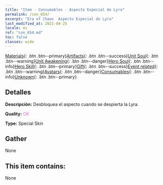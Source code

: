 ```yaml
---
title: "Item - Consumables - Aspecto Especial de Lyra"
permalink: /con_654/
excerpt: "Era of Chaos  Aspecto Especial de Lyra"
last_modified_at: 2021-04-25
locale: es
ref: "con_654.md"
toc: false
classes: wide
---
```

 [Materials](/ItemsES/){: .btn .btn--primary}[Artifacts](/ItemsES/Artifacts/){: .btn .btn--success}[Unit Soul](/ItemsES/UnitSoul/){: .btn .btn--warning}[Unit Awakening](/ItemsES/UnitAwakening/){: .btn .btn--danger}[Hero Soul](/ItemsES/HeroSoul/){: .btn .btn--info}[Hero Skill](/ItemsES/HeroSkill/){: .btn .btn--primary}[Gift](/ItemsES/Gift/){: .btn .btn--success}[Event related](/ItemsES/Events/){: .btn .btn--warning}[Avatars](/ItemsES/Avatars/){: .btn .btn--danger}[Consumables](/ItemsES/Consumables/){: .btn .btn--info}[Unknown](/ItemsES/Unknown/){: .btn .btn--primary}

## Detalles
 **Descripción:** Desbloquea el aspecto cuando se despierta la Lyra.

 **Quality:** <span style="color: #DA70D6">OK</span>

 **Type:** Special Skin

## Gather

  None

## This item contains:

  None

